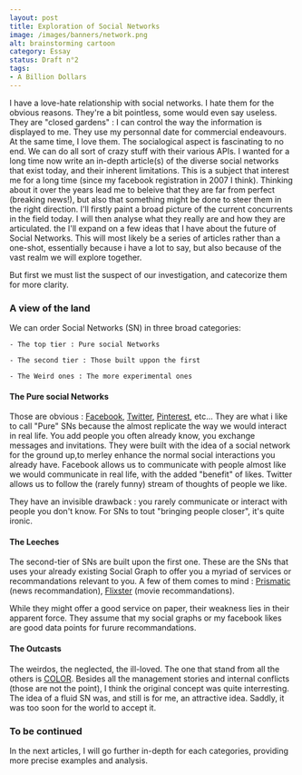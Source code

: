 ```yaml
---
layout: post
title: Exploration of Social Networks
image: /images/banners/network.png
alt: brainstorming cartoon
category: Essay
status: Draft n°2
tags:
- A Billion Dollars
---
```


I have a love-hate relationship with social networks. I hate them for the obvious reasons. They're a bit pointless, some would even say useless. They are
"closed gardens" : I can control the way the information is displayed to me. They use my personnal date for commercial endeavours.
At the same time, I love them. The socialogical aspect is fascinating to no end. We can do all sort of crazy stuff with their various APIs.
I wanted for a long time now write an in-depth article(s) of the diverse social networks that exist today, and their inherent limitations.
This is a subject that interest me for a long time (since my facebook registration in 2007 I think). Thinking about it over the years lead me to beleive
that they are far from perfect (breaking news!), but also that something might be done to steer them in the right direction. I'll firstly paint a broad picture
of the current concurrents in the field today. I will then analyse what they really are and how they are articulated. the I'll expand on a few ideas that
I have about the future of Social Networks.
This will most likely be a series of articles rather than a one-shot, essentially because i have a lot to say, but also
because of the vast realm we will explore together.

But first we must list the suspect of our investigation, and catecorize them for more clarity.

### A view of the land

We can order Social Networks (SN) in three broad categories:

   	- The top tier : Pure social Networks

   	- The second tier : Those built uppon the first

   	- The Weird ones : The more experimental ones

#### The Pure social Networks

Those are obvious : [Facebook](http://facebook.com), [Twitter](http://twitter.com), [Pinterest](http://pinterest.com), etc...
They are what i like to call "Pure" SNs because the almost replicate the way we would interact in real life. You add people you often already know,
you exchange messages and invitations.
They were built with the idea of a social network for the ground up,to merley enhance the normal social interactions you already have.
Facebook allows us to communicate with people almost like we would communicate in real life, with the added "benefit" of likes.
Twitter allows us to follow the (rarely funny) stream of thoughts of people we like.

They have an invisible drawback : you rarely communicate or interact with people you don't know.
For SNs to tout "bringing people closer", it's quite ironic.

#### The Leeches

The second-tier of SNs are built upon the first one. These are the SNs that uses your already existing Social Graph to offer you a myriad of services or recommandations relevant to you.
A few of them comes to mind : [Prismatic](http://getprismatic.com/) (news recommandation), [Flixster](http://www.flixster.com/) (movie recommandations).

While they might offer a good service on paper, their weakness lies in their apparent force.
They assume that my social graphs or my facebook likes are good data points for furure recommandations.

#### The Outcasts

The weirdos, the neglected, the ill-loved.
The one that stand from all the others is [COLOR](/essay/2013/02/28/post-mortem-of-a-colourful-network.html).
Besides all the management stories and internal conflicts (those are not the point), I think the original concept was quite interresting.
The idea of a fluid SN was, and still is for me, an attractive idea. Saddly, it was too soon for the world to accept it.


### To be continued

In the next articles, I will go further in-depth for each categories, providing more precise examples and analysis.
